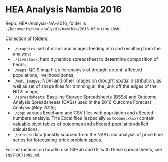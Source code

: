 # HEA Analysis Nambia 2016

Repo: HEA-Analysis-NA-2016, folder is `~/Documents/hea_analysis/namibia/2016.05` on my disk.

Collection of folders:
* `./graphics`: set of maps and images feeding into and resulting from the analysis;
* `./livestock`: herd dynamics spreadsheet to determine composition of herds;
* `./maps`: QGIS map files for analysis of drought extent, affected populations, livelihood zones;
* `./met_images`: NDVI and other images on drought spatial distribution, as well as set of shape files for trimming all the junk off the edges of the NDVI image;
* `./spreadsheets`: Baseline Storage Spreadsheets (BSSs) and Outcome Analysis Spreadsheets (OASs) used in the 2016 Outcome Forecast Analysis (_May 2016_);
* `./pop`: various Excel and and CSV files with population and affected numbers analsyis. The Excel files (especially `outcomes.xlsx`) contain valuable pivot tables of outcomes and affected population/deficit calculations.
* `./prices`: data (mostly sourced from the NSA) and analysis of price time series for forecasting price problem specs.

For instructions on how to use GitHub and Git with these spreadsheets, see `INSTRUCTIONS.md`.
